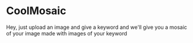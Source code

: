# CoolMosaic

Hey, just upload an image and give a keyword and we'll give you a mosaic of your image made with images of your keyword
